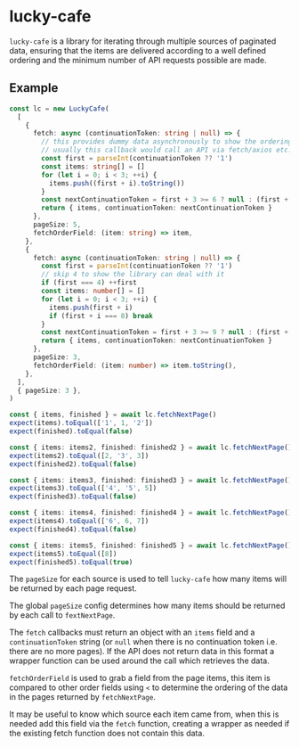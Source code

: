 # lucky-cafe

`lucky-cafe` is a library for iterating through multiple sources of paginated data, ensuring that the items are delivered according to a well defined ordering and the minimum number of API requests possible are made.

## Example

```typescript
const lc = new LuckyCafe(
  [
    {
      fetch: async (continuationToken: string | null) => {
        // this provides dummy data asynchronously to show the ordering works
        // usually this callback would call an API via fetch/axios etc.
        const first = parseInt(continuationToken ?? '1')
        const items: string[] = []
        for (let i = 0; i < 3; ++i) {
          items.push((first + i).toString())
        }
        const nextContinuationToken = first + 3 >= 6 ? null : (first + 3).toString()
        return { items, continuationToken: nextContinuationToken }
      },
      pageSize: 5,
      fetchOrderField: (item: string) => item,
    },
    {
      fetch: async (continuationToken: string | null) => {
        const first = parseInt(continuationToken ?? '1')
        // skip 4 to show the library can deal with it
        if (first === 4) ++first
        const items: number[] = []
        for (let i = 0; i < 3; ++i) {
          items.push(first + i)
          if (first + i === 8) break
        }
        const nextContinuationToken = first + 3 >= 9 ? null : (first + 3).toString()
        return { items, continuationToken: nextContinuationToken }
      },
      pageSize: 3,
      fetchOrderField: (item: number) => item.toString(),
    },
  ],
  { pageSize: 3 },
)

const { items, finished } = await lc.fetchNextPage()
expect(items).toEqual(['1', 1, '2'])
expect(finished).toEqual(false)

const { items: items2, finished: finished2 } = await lc.fetchNextPage()
expect(items2).toEqual([2, '3', 3])
expect(finished2).toEqual(false)

const { items: items3, finished: finished3 } = await lc.fetchNextPage()
expect(items3).toEqual(['4', '5', 5])
expect(finished3).toEqual(false)

const { items: items4, finished: finished4 } = await lc.fetchNextPage()
expect(items4).toEqual(['6', 6, 7])
expect(finished4).toEqual(false)

const { items: items5, finished: finished5 } = await lc.fetchNextPage()
expect(items5).toEqual([8])
expect(finished5).toEqual(true)
```

The `pageSize` for each source is used to tell `lucky-cafe` how many items will be returned by each page request.

The global `pageSize` config determines how many items should be returned by each call to `fextNextPage`.

The `fetch` callbacks must return an object with an `items` field and a `continuationToken` string (or `null` when there is no continuation token i.e. there are no more pages).
If the API does not return data in this format a wrapper function can be used around the call which retrieves the data.

`fetchOrderField` is used to grab a field from the page items, this item is compared to other order fields using `<` to determine the ordering of the data in the pages returned by `fetchNextPage`.

It may be useful to know which source each item came from, when this is needed add this field via the `fetch` function, creating a wrapper as needed if the existing fetch function does not contain this data.
